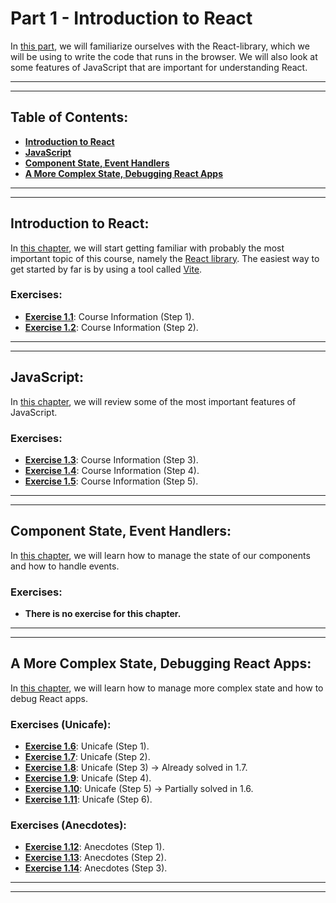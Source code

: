 # Part 1 - Introduction to React

In [this part](https://fullstackopen.com/en/part1), we will familiarize ourselves with the React-library, which we will be using to write the code that runs in the browser. We will also look at some features of JavaScript that are important for understanding React.

---
---

## Table of Contents:

- **[Introduction to React](#introduction-to-react)**
- **[JavaScript](#javascript)**
- **[Component State, Event Handlers](#component-state-event-handlers)**
- **[A More Complex State, Debugging React Apps](#a-more-complex-state-debugging-react-apps)**

---
---

## Introduction to React:

In [this chapter](https://fullstackopen.com/en/part1/introduction_to_react), we will start getting familiar with probably the most important topic of this course, namely the [React library](https://react.dev/). The easiest way to get started by far is by using a tool called [Vite](https://vitejs.dev/).

### Exercises:

- **[Exercise 1.1](https://github.com/Jvlsc/FullStack-Course/blob/dd568d464ab0500cd3adef853b0e48c412c667e8/part1/courseinfo/src/App.jsx)**: Course Information (Step 1).
- **[Exercise 1.2](https://github.com/Jvlsc/FullStack-Course/blob/7c0799b408edfb5a9a21938ce81cfed6005803f4/part1/courseinfo/src/App.jsx)**: Course Information (Step 2).

---
---

## JavaScript:

In [this chapter](https://fullstackopen.com/en/part1/java_script), we will review some of the most important features of JavaScript.

### Exercises:

- **[Exercise 1.3](https://github.com/Jvlsc/FullStack-Course/blob/389169b5ec00893e55c48fecaa76029a4c69a6d1/part1/courseinfo/src/App.jsx)**: Course Information (Step 3).
- **[Exercise 1.4](https://github.com/Jvlsc/FullStack-Course/blob/ff6827fa80d775641eab8e49be608e98bce52bcd/part1/courseinfo/src/App.jsx)**: Course Information (Step 4).
- **[Exercise 1.5](https://github.com/Jvlsc/FullStack-Course/blob/85cc04562e100a264945ba30ebc358c159fbffa4/part1/courseinfo/src/App.jsx)**: Course Information (Step 5).

---
---

## Component State, Event Handlers:

In [this chapter](https://fullstackopen.com/es/part1/estado_del_componente_controladores_de_eventos), we will learn how to manage the state of our components and how to handle events.

### Exercises:

- **There is no exercise for this chapter.**

---
---

## A More Complex State, Debugging React Apps:

In [this chapter](https://fullstackopen.com/es/part1/un_estado_mas_complejo_depurando_aplicaciones_react), we will learn how to manage more complex state and how to debug React apps.

### Exercises (Unicafe):

- **[Exercise 1.6](https://github.com/Jvlsc/FullStack-Course/blob/e81af4ff4ae8c40ebe9bb4e5f7c6d25bad7642b4/part1/unicafe/src/App.jsx)**: Unicafe (Step 1).
- **[Exercise 1.7](https://github.com/Jvlsc/FullStack-Course/blob/c4698dbb6b2e9e7754f603a886374d5d9350e659/part1/unicafe/src/App.jsx)**: Unicafe (Step 2).
- **[Exercise 1.8](https://github.com/Jvlsc/FullStack-Course/blob/881caddb8fb24916f9a8a21a757681aab5012f3a/part1/unicafe/src/App.jsx)**: Unicafe (Step 3) -> Already solved in 1.7.
- **[Exercise 1.9](https://github.com/Jvlsc/FullStack-Course/blob/35aa804f88b07dc69320e0bfd39061850e3c61f9/part1/unicafe/src/App.jsx)**: Unicafe (Step 4).
- **[Exercise 1.10](https://github.com/Jvlsc/FullStack-Course/blob/53dad38943f1f921783b28f3dd09e10774698cbb/part1/unicafe/src/App.jsx)**: Unicafe (Step 5) -> Partially solved in 1.6.
- **[Exercise 1.11](https://github.com/Jvlsc/FullStack-Course/blob/22b8b2a4f5d3b4d06d3014e1da653a567f3f7929/part1/unicafe/src/App.jsx)**: Unicafe (Step 6).

### Exercises (Anecdotes):

- **[Exercise 1.12](https://github.com/Jvlsc/FullStack-Course/blob/ae08cffe28c52ecc5f2447f98ca1f0ef0b3e31b1/part1/anecdotes/src/App.jsx)**: Anecdotes (Step 1).
- **[Exercise 1.13](https://github.com/Jvlsc/FullStack-Course/blob/99c8c1156dcdc5cb81cea5a9772840725d7abb83/part1/anecdotes/src/App.jsx)**: Anecdotes (Step 2).
- **[Exercise 1.14](https://github.com/Jvlsc/FullStack-Course/blob/1f94b2ac1d11695d2242e5123f3e5b24766ab415/part1/anecdotes/src/App.jsx)**: Anecdotes (Step 3).

---
---